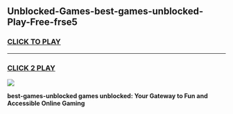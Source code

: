 
## Unblocked-Games-best-games-unblocked-Play-Free-frse5
<h3>
<a href="https://premium76.site?title=best-games-unblocked&ref=09A">CLICK TO PLAY</a></h3>
<hr>

<h3>
<a href="https://premium76.site?title=best-games-unblocked&ref=09A">CLICK 2 PLAY</a>
  
</h3>

<a href="https://premium76.site?title=best-games-unblocked&ref=09A"><img src="https://clearcache.store/games.png"></a>


**best-games-unblocked games unblocked: Your Gateway to Fun and Accessible Online Gaming**

